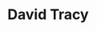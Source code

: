 ---
title       : David Tracy
photo       : "david.jpg"
occupation  : "Designer &amp; Technologist"

links:
 - icon     : "fa-facebook"
   url      : ""
 - icon     : "fa-twitter"
   url      : "https://twitter.com/davidptracy"
 - icon     : "fa-linkedin"
   url      : ""
 - icon     : "fa-instagram"
   url      : "https://www.instagram.com/davidptracy/"
 - icon     : "fa-soundcloud"
   url      : ""
 - icon     : "fa-vimeo-square"
   url      : "https://vimeo.com/user20609962/videos"
 - icon     : "fa-github"
   url      : "https://github.com/davidptracy"
 - icon     : "fa-tumblr"
   url      : ""
 - icon     : "fa-globe"
   url      : ""
---